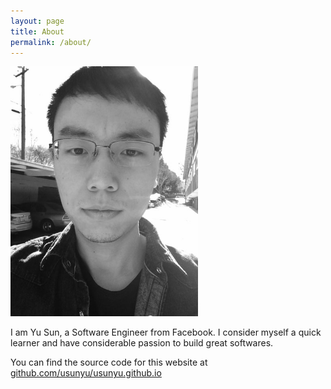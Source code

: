 ```yaml
---
layout: page
title: About
permalink: /about/
---
```


<div align="left">
	<img src="/public/images/me.jpg" width="300px" />
</div>

I am Yu Sun, a Software Engineer from Facebook. I consider myself a quick learner and have considerable passion to build great softwares.

You can find the source code for this website at [github.com/usunyu/usunyu.github.io](https://github.com/usunyu/usunyu.github.io)